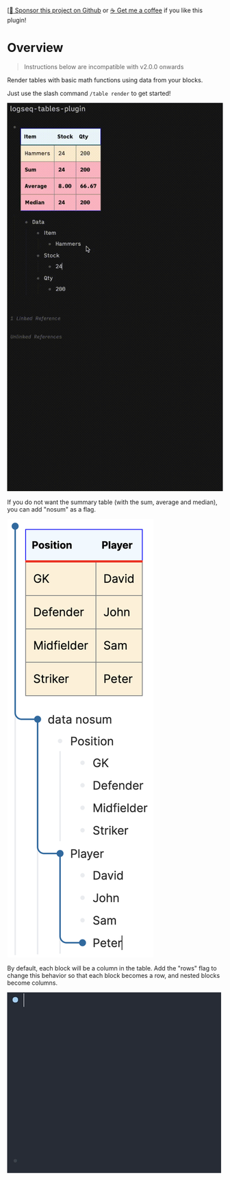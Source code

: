 [[:gift_heart: Sponsor this project on Github](https://github.com/sponsors/hkgnp) or [:coffee: Get me a coffee](https://www.buymeacoffee.com/hkgnp.dev) if you like this plugin!

# Overview

> Instructions below are incompatible with v2.0.0 onwards

Render tables with basic math functions using data from your blocks.

Just use the slash command `/table render` to get started!

![](/screenshots/demo.gif)

If you do not want the summary table (with the sum, average and median), you can add "nosum" as a flag.

![](/screenshots/nosum.png)

By default, each block will be a column in the table. Add the "rows" flag to change this behavior so that each block becomes a row, and nested blocks become columns.

![](/screenshots/demo_rows.gif)
